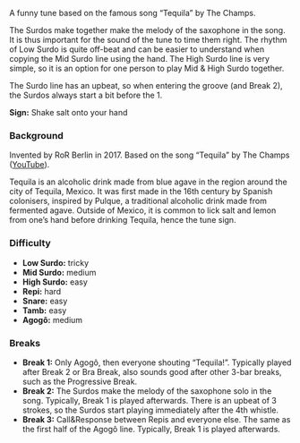 A funny tune based on the famous song “Tequila” by The Champs.

The Surdos make together make the melody of the saxophone in the song. It is thus important for the sound of the tune to
time them right. The rhythm of Low Surdo is quite off-beat and can be easier to understand when copying the Mid Surdo
line using the hand. The High Surdo line is very simple, so it is an option for one person to play Mid & High Surdo
together.

The Surdo line has an upbeat, so when entering the groove (and Break 2), the Surdos always start a bit before the 1.

**Sign:** Shake salt onto your hand

### Background

Invented by RoR Berlin in 2017. Based on the song “Tequila” by The Champs ([YouTube](https://www.youtube.com/watch?v=3H6amDbAwlY)).

Tequila is an alcoholic drink made from blue agave in the region around the city of Tequila, Mexico. It was first made
in the 16th century by Spanish colonisers, inspired by Pulque, a traditional alcoholic drink made from fermented agave.
Outside of Mexico, it is common to lick salt and lemon from one’s hand before drinking Tequila, hence the tune sign.

### Difficulty

* **Low Surdo:** tricky
* **Mid Surdo:** medium
* **High Surdo:** easy
* **Repi:** hard
* **Snare:** easy
* **Tamb:** easy
* **Agogô:** medium

### Breaks

* **Break 1:** Only Agogô, then everyone shouting “Tequila!”. Typically played after Break 2 or Bra Break, also sounds good
  after other 3-bar breaks, such as the Progressive Break.
* **Break 2:** The Surdos make the melody of the saxophone solo in the song. Typically, Break 1 is played afterwards. There
  is an upbeat of 3 strokes, so the Surdos start playing immediately after the 4th whistle.
* **Break 3:** Call&Response between Repis and everyone else. The same as the first half of the Agogô line. Typically,
  Break 1 is played afterwards.